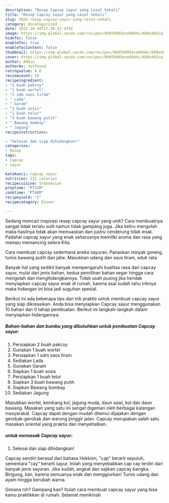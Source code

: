 ```yaml
---
description: "Resep Capcay sayur yang Lezat Sekali"
title: "Resep Capcay sayur yang Lezat Sekali"
slug: 2656-resep-capcay-sayur-yang-lezat-sekali
category: Uncategorized
date: 2022-10-30T17:36:13.479Z
image: https://img-global.cpcdn.com/recipes/9b9fb995ece6044c/680x482cq70/capcay-sayur-foto-resep-utama.jpg
hideToc: false
enableToc: true
enableTocContent: false
thumbnail: https://img-global.cpcdn.com/recipes/9b9fb995ece6044c/680x482cq70/capcay-sayur-foto-resep-utama.jpg
cover: https://img-global.cpcdn.com/recipes/9b9fb995ece6044c/680x482cq70/capcay-sayur-foto-resep-utama.jpg
author: Admin
authorAv: notfound
ratingvalue: 4.6
reviewcount: 18
recipeingredient:
- "2 buah pakcoy"
- "1 buah wortel"
- "1 sdm saos tiram"
- " Lada"
- " Garam"
- "1 buah sosis"
- "1 buah telur"
- "3 buah bawang putih"
- " Bawang bombay"
- " Jagung"
recipeinstructions:

- "Selesai dan siap dihidangkan!"
categories:
- Resep
tags:
- capcay
- sayur

katakunci: capcay sayur 
nutrition: 222 calories
recipecuisine: Indonesian
preptime: "PT21M"
cooktime: "PT46M"
recipeyield: "2"
recipecategory: Dinner

---
```





Sedang mencari inspirasi resep capcay sayur yang unik? Cara membuatnya sangat tidak terlalu sulit namun tidak gampang juga. Jika keliru mengolah maka hasilnya tidak akan memuaskan dan justru cenderung tidak enak. Padahal capcay sayur yang enak seharusnya memiliki aroma dan rasa yang mampu memancing selera Kita.





Cara membuat capcay sederhana aneka sayuran. Panaskan minyak goreng, tumis bawang putih dan jahe. Masukkan udang dan saus tiram, aduk rata.

Banyak hal yang sedikit banyak mempengaruhi kualitas rasa dari capcay sayur, mulai dari jenis bahan, kedua pemilihan bahan segar hingga cara mengolah dan menghidangkannya. Tidak usah pusing jika hendak menyiapkan capcay sayur enak di rumah, karena asal sudah tahu triknya maka hidangan ini bisa jadi suguhan spesial.






Berikut ini ada beberapa tips dan trik praktis untuk membuat capcay sayur yang siap dikreasikan. Anda bisa menyiapkan Capcay sayur menggunakan 10 bahan dan 0 tahap pembuatan. Berikut ini langkah-langkah dalam menyiapkan hidangannya.

<!--inarticleads1-->

##### Bahan-bahan dan bumbu yang dibutuhkan untuk pembuatan Capcay sayur:

1. Persiapkan 2 buah pakcoy
1. Gunakan 1 buah wortel
1. Persiapkan 1 sdm saos tiram
1. Sediakan  Lada
1. Gunakan  Garam
1. Siapkan 1 buah sosis
1. Persiapkan 1 buah telur
1. Siapkan 3 buah bawang putih
1. Siapkan  Bawang bombay
1. Sediakan  Jagung


Masukkan wortel, kembang kol, jagung muda, daun sawi, kol dan daun bawang. Masakan yang satu ini sangat digemari oleh berbagai kalangan masyarakat. Capcay dapat dengan mudah ditemui dijajakan dengan gerobak-gerobak dan warung pinggir jalan. Capcay merupakan salah satu masakan oriental yang praktis dan menyehatkan. 

<!--inarticleads2-->

#####  untuk memasak Capcay sayur:


1. Selesai dan siap dihidangkan!

Capcay sendiri berasal dari bahasa Hokkien, &#34;cap&#34; berarti sepuluh, sementara &#34;cay&#34; berarti sayur. Inilah yang menyebabkan cap cay terdiri dari banyak jenis sayuran. Jika sudah, angkat dan sajikan capcay bangka. Bingung, kan, karena semuanya enak dan menggiurkan! Tumis udang dan ayam hingga berubah warna. 

Gimana nih? Gampang kan? Itulah cara membuat capcay sayur yang bisa kamu praktikkan di rumah. Selamat menikmati

